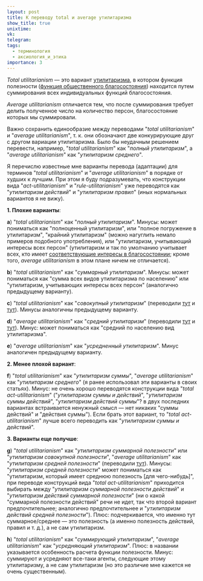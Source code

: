 ```yaml
---
layout: post
title: К переводу total и average утилитаризма
show_title: true
unixtime: 
vk: 
telegram: 
tags:
  - терминология
  - аксиология_и_этика
importance: 3
---
```

_Total utilitarianism_ — это вариант [утилитаризма](https://vk.com/wall-199052526_337), в котором функция полезности ([функция общественного благосостояния](https://en.wikipedia.org/wiki/Social_welfare_function)) находится путем суммирования всех индивидуальных функций благосостояния.

_Average utilitarianism_ отличается тем, что после суммирования требует делить полученное число на количество персон, благосостояние которых мы суммировали.

Важно сохранить единообразие между переводами "_total utilitarianism_" и "_average utilitarianism_", т. к. они обозначают две конкурирующие друг с другом вариации утилитаризма. Было бы неудачным решением перевести, например, "_total utilitarianism_" как "_полный утилитаризм_", а "_average utilitarianism_" как "_утилитаризм среднего_".

Я перечислю известные мне варианты перевода (адаптации) для терминов "_total utilitarianism_" и "_average utilitarianism_" в порядке от худших к лучшим. При этом я буду подразумевать, что конструкции вида "_act-utilitarianism_" и "_rule-utilitarianism_" уже переводятся как "_утилитаризм действий_" и "_утилитаризм правил_" (иных нормальных вариантов я не вижу).

**1\. Плохие варианты**:

**a**) "_total utilitarianism_" как "_полный утилитаризм_". Минусы: может пониматься как "полноценный утилитаризм", или "полное погружение в утилитаризм", "крайний утилитаризм" (можно нагуглить немало примеров подобного употребления), или "утилитаризм, учитывающий интересы всех персон" (утилитаризм и так по умолчанию учитывает всех, кто имеет [соответствующие интересы в благосостоянии](https://utilitarianism.net/theories-of-wellbeing/); кроме того, _average utilitarianism_ в этом плане ничем не отличается).

**b**) "_total utilitarianism_" как "_суммарный утилитаризм_". Минусы: может пониматься как "сумма всех видов утилитаризма по населению" или "утилитаризм, учитывающих интересы всех персон" (аналогично предыдущему варианту).

**c**) "_total utilitarianism_" как "_совокупный утилитаризм_" (переводили [тут](https://brickofknowledge.com/articles/%D1%81onsequentialism) и [тут](https://libertarian-social-justice.medium.com/%D0%BA%D0%B0%D0%BA%D0%BE%D0%B9-%D0%B2%D1%8B-%D0%BB%D0%B8%D0%B1%D0%B5%D1%80%D1%82%D0%B0%D1%80%D0%B8%D0%B0%D0%BD%D1%81%D0%BA%D0%B8%D0%B9-%D0%BA%D0%BE%D0%BD%D1%81%D0%B5%D0%BA%D0%B2%D0%B5%D0%BD%D1%86%D0%B8%D0%B0%D0%BB%D0%B8%D1%81%D1%82-b1790df02b6a)). Минусы аналогичны предыдущему варианту.

**d**) "_average utilitarianism_" как "_средний утилитаризм_" (переводили [тут](https://brickofknowledge.com/articles/%D1%81onsequentialism) и [тут](https://libertarian-social-justice.medium.com/%D0%BA%D0%B0%D0%BA%D0%BE%D0%B9-%D0%B2%D1%8B-%D0%BB%D0%B8%D0%B1%D0%B5%D1%80%D1%82%D0%B0%D1%80%D0%B8%D0%B0%D0%BD%D1%81%D0%BA%D0%B8%D0%B9-%D0%BA%D0%BE%D0%BD%D1%81%D0%B5%D0%BA%D0%B2%D0%B5%D0%BD%D1%86%D0%B8%D0%B0%D0%BB%D0%B8%D1%81%D1%82-b1790df02b6a)). Минус: может пониматься как "средний по населению вид утилитаризма".

**e**) "_average utilitarianism_" как "_усредненный утилитаризм_". Минус аналогичен предыдущему варианту.

**2\. Менее плохой вариант**:

**f**) "_total utilitarianism_" как "_утилитаризм суммы_", "_average utilitarianism_" как "_утилитаризм среднего_" (я ранее использовал эти варианты в своих статьях). Минус: не очень хорошо переводятся конструкции вида "_total act-utilitarianism_" ("_утилитаризм суммы и действий_", "_утилитаризм суммы действий_", "_утилитаризм действий суммы_"? в двух последних вариантах встраивается ненужный смысл — нет никаких "суммы действий" и "действия суммы"). Если брать этот вариант, то "_total act-utilitarianism_" лучше всего переводить как "_утилитаризм суммы и действий_".

**3\. Варианты еще получше**:

**g**) "_total utilitarianism_" как "_утилитаризм суммарной полезности_" или "_утилитаризм совокупной полезности_", "_average utilitarianism_" как "_утилитаризм средней полезности_" (переводили [тут](https://vk.com/@reducing_suffering-andrey-prokofyev-utilitarianism)). Минусы: "_утилитаризм средней полезности_" может пониматься как "утилитаризм, который имеет среднюю полезность \[для чего-нибудь\]", при переводе конструкций вида "_total act-utilitarianism_" приходится выбирать между "_утилитаризм суммарной полезности действий_" и "_утилитаризм действий суммарной полезности_" (ни о какой "суммарной полезности действий" речи не идет, так что второй вариант предпочтительнее; аналогично предпочтительнее и "_утилитаризм действий средней полезности_"). Плюс: подчеркивается, что именно тут суммарное/среднее — это полезность (а именно полезность действий, правил и т. д.), а не сам утилитаризм.

**h**) "_total utilitarianism_" как "_суммирующий утилитаризм_", "_average utilitarianism_" как "_усредняющий утилитаризм_". Плюс: в названии указывается особенность расчета функции полезности. Минус: суммируют и усредняют все-таки агенты, следующие этому утилитаризму, а не сам утилитаризм (но это различие мне кажется не очень существенным).